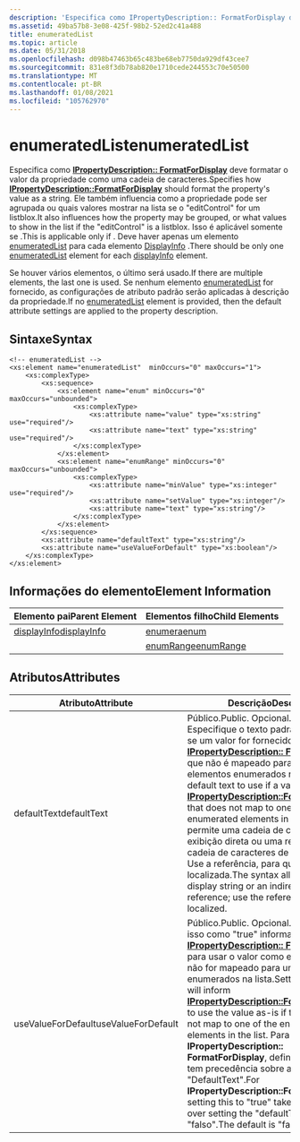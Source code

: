 ```yaml
---
description: 'Especifica como IPropertyDescription:: FormatForDisplay deve formatar o valor da propriedade como uma cadeia de caracteres.'
ms.assetid: 49ba57b8-3e08-425f-98b2-52ed2c41a488
title: enumeratedList
ms.topic: article
ms.date: 05/31/2018
ms.openlocfilehash: d098b47463b65c483be68eb7750da929df43cee7
ms.sourcegitcommit: 831e8f3db78ab820e1710cede244553c70e50500
ms.translationtype: MT
ms.contentlocale: pt-BR
ms.lasthandoff: 01/08/2021
ms.locfileid: "105762970"
---
```

# <a name="enumeratedlist"></a><span data-ttu-id="f03c7-103">enumeratedList</span><span class="sxs-lookup"><span data-stu-id="f03c7-103">enumeratedList</span></span>

<span data-ttu-id="f03c7-104">Especifica como [**IPropertyDescription:: FormatForDisplay**](/windows/win32/api/propsys/nf-propsys-ipropertydescription-formatfordisplay) deve formatar o valor da propriedade como uma cadeia de caracteres.</span><span class="sxs-lookup"><span data-stu-id="f03c7-104">Specifies how [**IPropertyDescription::FormatForDisplay**](/windows/win32/api/propsys/nf-propsys-ipropertydescription-formatfordisplay) should format the property's value as a string.</span></span> <span data-ttu-id="f03c7-105">Ele também influencia como a propriedade pode ser agrupada ou quais valores mostrar na lista se o "editControl" for um listblox.</span><span class="sxs-lookup"><span data-stu-id="f03c7-105">It also influences how the property may be grouped, or what values to show in the list if the "editControl" is a listblox.</span></span> <span data-ttu-id="f03c7-106">Isso é aplicável somente se <displayInfo displayType="Enumerated"> .</span><span class="sxs-lookup"><span data-stu-id="f03c7-106">This is applicable only if <displayInfo displayType="Enumerated">.</span></span> <span data-ttu-id="f03c7-107">Deve haver apenas um elemento [enumeratedList]() para cada elemento [DisplayInfo](./propdesc-schema-displayinfo.md) .</span><span class="sxs-lookup"><span data-stu-id="f03c7-107">There should be only one [enumeratedList]() element for each [displayInfo](./propdesc-schema-displayinfo.md) element.</span></span>

<span data-ttu-id="f03c7-108">Se houver vários elementos, o último será usado.</span><span class="sxs-lookup"><span data-stu-id="f03c7-108">If there are multiple elements, the last one is used.</span></span> <span data-ttu-id="f03c7-109">Se nenhum elemento [enumeratedList]() for fornecido, as configurações de atributo padrão serão aplicadas à descrição da propriedade.</span><span class="sxs-lookup"><span data-stu-id="f03c7-109">If no [enumeratedList]() element is provided, then the default attribute settings are applied to the property description.</span></span>

## <a name="syntax"></a><span data-ttu-id="f03c7-110">Sintaxe</span><span class="sxs-lookup"><span data-stu-id="f03c7-110">Syntax</span></span>


```
<!-- enumeratedList -->
<xs:element name="enumeratedList"  minOccurs="0" maxOccurs="1">
    <xs:complexType>
        <xs:sequence>
            <xs:element name="enum" minOccurs="0" maxOccurs="unbounded">
                <xs:complexType>
                    <xs:attribute name="value" type="xs:string" use="required"/>
                    <xs:attribute name="text" type="xs:string" use="required"/>
                </xs:complexType>
            </xs:element>
            <xs:element name="enumRange" minOccurs="0" maxOccurs="unbounded">
                <xs:complexType>
                    <xs:attribute name="minValue" type="xs:integer" use="required"/>
                    <xs:attribute name="setValue" type="xs:integer"/>
                    <xs:attribute name="text" type="xs:string"/>
                </xs:complexType>
            </xs:element>
        </xs:sequence>
        <xs:attribute name="defaultText" type="xs:string"/>
        <xs:attribute name="useValueForDefault" type="xs:boolean"/>
    </xs:complexType>
</xs:element>
```



## <a name="element-information"></a><span data-ttu-id="f03c7-111">Informações do elemento</span><span class="sxs-lookup"><span data-stu-id="f03c7-111">Element Information</span></span>



| <span data-ttu-id="f03c7-112">Elemento pai</span><span class="sxs-lookup"><span data-stu-id="f03c7-112">Parent Element</span></span>                                   | <span data-ttu-id="f03c7-113">Elementos filho</span><span class="sxs-lookup"><span data-stu-id="f03c7-113">Child Elements</span></span>                               |
|--------------------------------------------------|----------------------------------------------|
| [<span data-ttu-id="f03c7-114">displayInfo</span><span class="sxs-lookup"><span data-stu-id="f03c7-114">displayInfo</span></span>](./propdesc-schema-displayinfo.md) | [<span data-ttu-id="f03c7-115">enumera</span><span class="sxs-lookup"><span data-stu-id="f03c7-115">enum</span></span>](./propdesc-schema-enum.md)           |
|                                                  | [<span data-ttu-id="f03c7-116">enumRange</span><span class="sxs-lookup"><span data-stu-id="f03c7-116">enumRange</span></span>](./propdesc-schema-enumrange.md) |



 

## <a name="attributes"></a><span data-ttu-id="f03c7-117">Atributos</span><span class="sxs-lookup"><span data-stu-id="f03c7-117">Attributes</span></span>



| <span data-ttu-id="f03c7-118">Atributo</span><span class="sxs-lookup"><span data-stu-id="f03c7-118">Attribute</span></span>          | <span data-ttu-id="f03c7-119">Descrição</span><span class="sxs-lookup"><span data-stu-id="f03c7-119">Description</span></span>                                                                                                                                                                                                                                                                                                                                                                                    |
|--------------------|------------------------------------------------------------------------------------------------------------------------------------------------------------------------------------------------------------------------------------------------------------------------------------------------------------------------------------------------------------------------------------------------|
| <span data-ttu-id="f03c7-120">defaultText</span><span class="sxs-lookup"><span data-stu-id="f03c7-120">defaultText</span></span>        | <span data-ttu-id="f03c7-121">Público.</span><span class="sxs-lookup"><span data-stu-id="f03c7-121">Public.</span></span> <span data-ttu-id="f03c7-122">Opcional.</span><span class="sxs-lookup"><span data-stu-id="f03c7-122">Optional.</span></span> <span data-ttu-id="f03c7-123">Especifique o texto padrão a ser usado se um valor for fornecido a [**IPropertyDescription:: FormatForDisplay**](/windows/win32/api/propsys/nf-propsys-ipropertydescription-formatfordisplay) que não é mapeado para um dos elementos enumerados na lista.</span><span class="sxs-lookup"><span data-stu-id="f03c7-123">Specify default text to use if a value is given to [**IPropertyDescription::FormatForDisplay**](/windows/win32/api/propsys/nf-propsys-ipropertydescription-formatfordisplay) that does not map to one of the enumerated elements in the list.</span></span> <span data-ttu-id="f03c7-124">A sintaxe permite uma cadeia de caracteres de exibição direta ou uma referência de cadeia de caracteres de exibição indireta; Use a referência, para que possa ser localizada.</span><span class="sxs-lookup"><span data-stu-id="f03c7-124">The syntax allows for a direct display string or an indirect display string reference; use the reference, so it can be localized.</span></span>                              |
| <span data-ttu-id="f03c7-125">useValueForDefault</span><span class="sxs-lookup"><span data-stu-id="f03c7-125">useValueForDefault</span></span> | <span data-ttu-id="f03c7-126">Público.</span><span class="sxs-lookup"><span data-stu-id="f03c7-126">Public.</span></span> <span data-ttu-id="f03c7-127">Opcional.</span><span class="sxs-lookup"><span data-stu-id="f03c7-127">Optional.</span></span> <span data-ttu-id="f03c7-128">Definir isso como "true" informará [**IPropertyDescription:: FormatForDisplay**](/windows/win32/api/propsys/nf-propsys-ipropertydescription-formatfordisplay) para usar o valor como está se o valor não for mapeado para um dos elementos enumerados na lista.</span><span class="sxs-lookup"><span data-stu-id="f03c7-128">Setting this to "true" will inform [**IPropertyDescription::FormatForDisplay**](/windows/win32/api/propsys/nf-propsys-ipropertydescription-formatfordisplay) to use the value as-is if the value does not map to one of the enumerated elements in the list.</span></span> <span data-ttu-id="f03c7-129">Para **IPropertyDescription:: FormatForDisplay**, definir como "true" tem precedência sobre a definição de "DefaultText".</span><span class="sxs-lookup"><span data-stu-id="f03c7-129">For **IPropertyDescription::FormatForDisplay**, setting this to "true" takes precedence over setting the "defaultText".</span></span> <span data-ttu-id="f03c7-130">O padrão é "falso".</span><span class="sxs-lookup"><span data-stu-id="f03c7-130">The default is "false".</span></span> |



 

 

 
